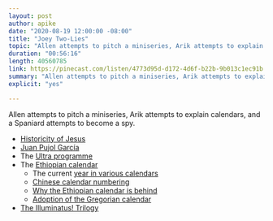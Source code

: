 ```yaml
---
layout: post
author: apike
date: "2020-08-19 12:00:00 -08:00"
title: "Joey Two-Lies"
topic: "Allen attempts to pitch a miniseries, Arik attempts to explain calendars, and a Spaniard attempts to become a spy."
duration: "00:56:16"
length: 40560785
link: https://pinecast.com/listen/4773d95d-d172-4d6f-b22b-9b013c1ec91b.mp3
summary: "Allen attempts to pitch a miniseries, Arik attempts to explain calendars, and a Spaniard attempts to become a spy."
explicit: "yes"

---
```


Allen attempts to pitch a miniseries, Arik attempts to explain calendars, and a Spaniard attempts to become a spy.

- [Historicity of Jesus](https://en.wikipedia.org/wiki/Historicity_of_Jesus)
- [Juan Pujol García](https://en.wikipedia.org/wiki/Juan_Pujol_Garc%C3%ADa)
- The [Ultra programme](https://en.wikipedia.org/wiki/Ultra)
- The [Ethiopian calendar](https://en.wikipedia.org/wiki/Ethiopian_calendar)
  - The current [year in various calendars](https://en.wikipedia.org/wiki/Template:Year_in_various_calendars)
  - [Chinese calendar numbering](https://en.wikipedia.org/wiki/Chinese_calendar#Year-numbering_systems)
  - [Why the Ethiopian calendar is behind](https://theculturetrip.com/africa/ethiopia/articles/why-is-the-ethiopian-calendar-7-years-behind/)
  - [Adoption of the Gregorian calendar](https://en.wikipedia.org/wiki/Adoption_of_the_Gregorian_calendar)
- [The Illuminatus! Trilogy](https://en.wikipedia.org/wiki/The_Illuminatus!_Trilogy)
